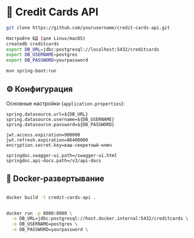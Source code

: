 # 🏦 Credit Cards API

```bash
git clone https://github.com/yourusername/credit-cards-api.git

Настройте БД (для Linux/macOS)
createdb creditcards
export DB_URL=jdbc:postgresql://localhost:5432/creditcards
export DB_USERNAME=postgres
export DB_PASSWORD=yourpassword

mvn spring-boot:run
```

## ⚙ Конфигурация

Основные настройки (`application.properties`):

```properties
spring.datasource.url=${DB_URL}
spring.datasource.username=${DB_USERNAME}
spring.datasource.password=${DB_PASSWORD}

jwt.access.expiration=900000     
jwt.refresh.expiration=86400000 
encryption.secret.key=ваш-секретный-ключ

springdoc.swagger-ui.path=/swagger-ui.html
springdoc.api-docs.path=/v3/api-docs
```
## 🐳 Docker-развертывание

```bash

docker build -t credit-cards-api .


docker run -p 8080:8080 \
  -e DB_URL=jdbc:postgresql://host.docker.internal:5432/creditcards \
  -e DB_USERNAME=postgres \
  -e DB_PASSWORD=yourpassword \

```
